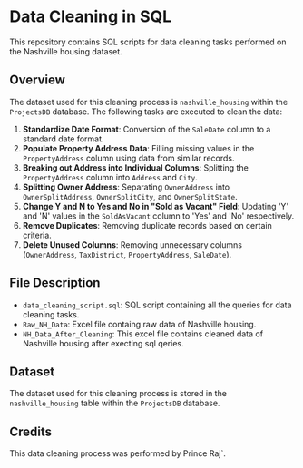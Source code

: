 # Data Cleaning in SQL

This repository contains SQL scripts for data cleaning tasks performed on the Nashville housing dataset.

## Overview

The dataset used for this cleaning process is `nashville_housing` within the `ProjectsDB` database. The following tasks are executed to clean the data:

1. **Standardize Date Format**: Conversion of the `SaleDate` column to a standard date format.
2. **Populate Property Address Data**: Filling missing values in the `PropertyAddress` column using data from similar records.
3. **Breaking out Address into Individual Columns**: Splitting the `PropertyAddress` column into `Address` and `City`.
4. **Splitting Owner Address**: Separating `OwnerAddress` into `OwnerSplitAddress`, `OwnerSplitCity`, and `OwnerSplitState`.
5. **Change Y and N to Yes and No in "Sold as Vacant" Field**: Updating 'Y' and 'N' values in the `SoldAsVacant` column to 'Yes' and 'No' respectively.
6. **Remove Duplicates**: Removing duplicate records based on certain criteria.
7. **Delete Unused Columns**: Removing unnecessary columns (`OwnerAddress`, `TaxDistrict`, `PropertyAddress`, `SaleDate`).

## File Description

- `data_cleaning_script.sql`: SQL script containing all the queries for data cleaning tasks.
- `Raw_NH_Data`: Excel file containg raw data of Nashville housing.
- `NH_Data_After_Cleaning`: This excel file contains cleaned data of Nashville housing after execting sql qeries.

## Dataset

The dataset used for this cleaning process is stored in the `nashville_housing` table within the `ProjectsDB` database.

## Credits

This data cleaning process was performed by Prince Raj`.